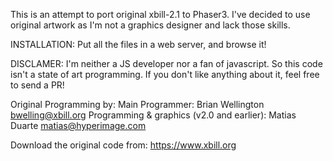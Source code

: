 This is an attempt to port original xbill-2.1 to Phaser3. I've decided to use original artwork as I'm not a graphics designer and lack those skills.

INSTALLATION: 
Put all the files in a web server,  and browse it!

DISCLAMER: I'm neither a JS developer nor a fan of javascript. So this code isn't a state of art programming. If you don't like anything about it, feel free to send a PR!

Original Programming by:
  Main Programmer:
      Brian Wellington <bwelling@xbill.org>
  Programming & graphics (v2.0 and earlier):
      Matias Duarte <matias@hyperimage.com>

Download the original code from: https://www.xbill.org
